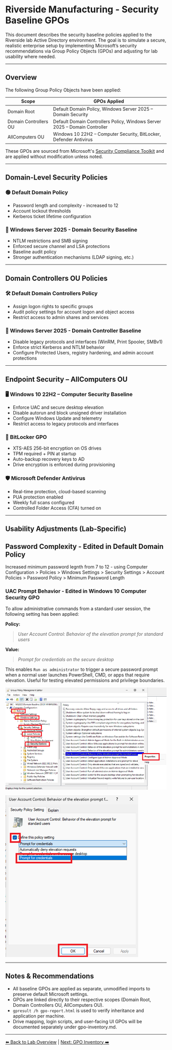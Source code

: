 # Riverside Manufacturing - Security Baseline GPOs

This document describes the security baseline policies applied to the Riverside lab Active Directory environment. The goal is to simulate a secure, realistic enterprise setup by implementing Microsoft’s security recommendations via Group Policy Objects (GPOs) and adjusting for lab usability where needed.

---

## Overview

The following Group Policy Objects have been applied:

| Scope                  | GPOs Applied |
|------------------------|--------------|
| Domain Root            | Default Domain Policy, Windows Server 2025 – Domain Security |
| Domain Controllers OU  | Default Domain Controllers Policy, Windows Server 2025 – Domain Controller |
| AllComputers OU        | Windows 10 22H2 – Computer Security, BitLocker, Defender Antivirus |

These GPOs are sourced from Microsoft's [Security Compliance Toolkit](https://learn.microsoft.com/en-us/windows/security/threat-protection/security-compliance-toolkit-10) and are applied without modification unless noted.

---

## Domain-Level Security Policies

### 🟢 Default Domain Policy
- Password length and complexity - increased to 12
- Account lockout thresholds
- Kerberos ticket lifetime configuration

### 🔐 Windows Server 2025 - Domain Security Baseline
- NTLM restrictions and SMB signing
- Enforced secure channel and LSA protections
- Baseline audit policy
- Stronger authentication mechanisms (LDAP signing, etc.)

---

## Domain Controllers OU Policies

### 🛠️ Default Domain Controllers Policy
- Assign logon rights to specific groups
- Audit policy settings for account logon and object access
- Restrict access to admin shares and services

### 🧱 Windows Server 2025 - Domain Controller Baseline
- Disable legacy protocols and interfaces (WinRM, Print Spooler, SMBv1)
- Enforce strict Kerberos and NTLM behavior
- Configure Protected Users, registry hardening, and admin account protections

---

## Endpoint Security – AllComputers OU

### 🖥️ Windows 10 22H2 – Computer Security Baseline
- Enforce UAC and secure desktop elevation
- Disable autorun and block unsigned driver installation
- Configure Windows Update and telemetry
- Restrict access to legacy protocols and interfaces

### 💽 BitLocker GPO
- XTS-AES 256-bit encryption on OS drives
- TPM required + PIN at startup
- Auto-backup recovery keys to AD
- Drive encryption is enforced during provisioning

### 🛡️ Microsoft Defender Antivirus
- Real-time protection, cloud-based scanning
- PUA protection enabled
- Weekly full scans configured
- Controlled Folder Access (CFA) turned on

---

## Usability Adjustments (Lab-Specific)

## Password Complexity - Edited in Default Domain Policy

Increased minimum password legnth from 7 to 12 - using Computer Configuration > Policies > Windows Settings > Security Settings > Account Policies > Password Policy > Minimum Password Length

### UAC Prompt Behavior - Edited in Windows 10 Computer Security GPO

To allow administrative commands from a standard user session, the following setting has been applied:

**Policy:**  
> *User Account Control: Behavior of the elevation prompt for standard users*

**Value:**  
> *Prompt for credentials on the secure desktop*

This enables `Run as administrator` to trigger a secure password prompt when a normal user launches PowerShell, CMD, or apps that require elevation. Useful for testing elevated permissions and privilege boundaries.

![Behaviour of elevation prompt](images/elevation.png)

![Save Elevation](images/saveElevation.png)

---

## Notes & Recommendations

- All baseline GPOs are applied as separate, unmodified imports to preserve default Microsoft settings.
- GPOs are linked directly to their respective scopes (Domain Root, Domain Controllers OU, AllComputers OU).
- `gpresult /h gpo-report.html` is used to verify inheritance and application per machine.
- Drive mapping, login scripts, and user-facing UI GPOs will be documented separately under gpo-inventory.md.

---

[⬅️ Back to Lab Overview](../README.md) | [Next: GPO Inventory ➡️](02-gpo-inventory.md)
